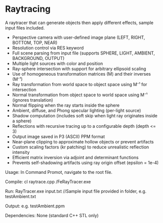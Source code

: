 # Raytracing
A raytracer that can generate objects then apply different effects, sample input files included.
- Perspective camera with user-defined image plane (LEFT, RIGHT, BOTTOM, TOP, NEAR)
- Resolution control via RES keyword
- Full scene parsing from input file (supports SPHERE, LIGHT, AMBIENT, BACKGROUND, OUTPUT)
- Multiple light sources with color and position
- Ray-sphere intersection with support for arbitrary ellipsoid scaling
- Use of homogeneous transformation matrices (M) and their inverses (M⁻¹)
- Ray transformation from world space to object space using M⁻¹ for intersection
- Normal transformation from object space to world space using M⁻¹ (ignores translation)
- Normal flipping when the ray starts inside the sphere
- Ambient, diffuse, and Phong specular lighting (per-light source)
- Shadow computation (includes soft skip when light ray originates inside a sphere)
- Reflections with recursive tracing up to a configurable depth (depth <= 3)
- Output image saved in P3 (ASCII) PPM format
- Near-plane clipping to approximate hollow objects or prevent artifacts
- Custom scaling factors (kr patching) to reduce unrealistic reflection intensity
- Efficient matrix inversion via adjoint and determinant functions
- Prevents self-shadowing artifacts using ray origin offset (epsilon = 1e-4)

Usage:
In Command Promot, navigate to the root file.

Compile: cl raytrace.cpp /FeRayTracer.exe

Run:     RayTracer.exe input.txt        //Sample input file provided in folder, e.g. testAmbient.txt

Output: e.g. testAmbient.ppm

Dependencies: None (standard C++ STL only)
